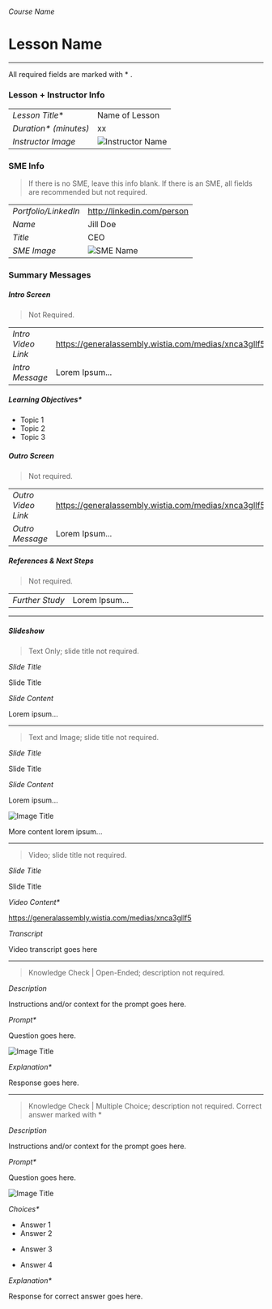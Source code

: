 ###### Course Name
# Lesson Name

---

All required fields are marked with * .

### Lesson + Instructor Info

|                        |                                               |
| ---------------------- | --------------------------------------------- |
| _Lesson Title_*        | Name of Lesson                                |
| _Duration* (minutes)_  | xx                                            |
| _Instructor Image_     | ![Instructor Name](assets/images/picture.jpg) |           

### SME Info
> If there is no SME, leave this info blank. If there is an SME, all fields are recommended but not required.

|                      |                                         |
| -------------------- | --------------------------------------- |
| _Portfolio/LinkedIn_ | http://linkedin.com/person              |
| _Name_               | Jill Doe                                |
| _Title_              | CEO                                     |
| _SME Image_          | ![SME Name](assets/images/picture.jpg)  |   


### Summary Messages

##### Intro Screen
> Not Required.

|                         |                                                      |
| ----------------------- | ---------------------------------------------------- |
| _Intro Video Link_      | https://generalassembly.wistia.com/medias/xnca3gllf5 |
| _Intro Message_         | Lorem Ipsum...                                       |


##### Learning Objectives*

- Topic 1
- Topic 2
- Topic 3


##### Outro Screen
> Not required.

|                         |                                                      |
| ----------------------- | ---------------------------------------------------- |
| _Outro Video Link_      | https://generalassembly.wistia.com/medias/xnca3gllf5 |
| _Outro Message_         | Lorem Ipsum...                                       |


##### References & Next Steps
> Not required.

|                         |                                                      |
| ----------------------- | ---------------------------------------------------- |
| _Further Study_         | Lorem Ipsum...                                       |



---

##### Slideshow
> Text Only; slide title not required.

_Slide Title_

Slide Title


_Slide Content_

Lorem ipsum...

---

> Text and Image; slide title not required.

_Slide Title_

Slide Title


_Slide Content_

Lorem ipsum...

![Image Title](assets/images/picture.jpg)


More content lorem ipsum...


---

> Video; slide title not required.

_Slide Title_

Slide Title


_Video Content*_

https://generalassembly.wistia.com/medias/xnca3gllf5


_Transcript_

Video transcript goes here

---

> Knowledge Check | Open-Ended; description not required.

_Description_

Instructions and/or context for the prompt goes here.

_Prompt*_

Question goes here.

![Image Title](assets/images/picture.jpg)

_Explanation*_

Response goes here.

---

> Knowledge Check | Multiple Choice; description not required.
> Correct answer marked with *

_Description_

Instructions and/or context for the prompt goes here.

_Prompt*_

Question goes here.

![Image Title](assets/images/picture.jpg)

_Choices*_

- Answer 1
- Answer 2
* Answer 3
- Answer 4

_Explanation*_

Response for correct answer goes here.
